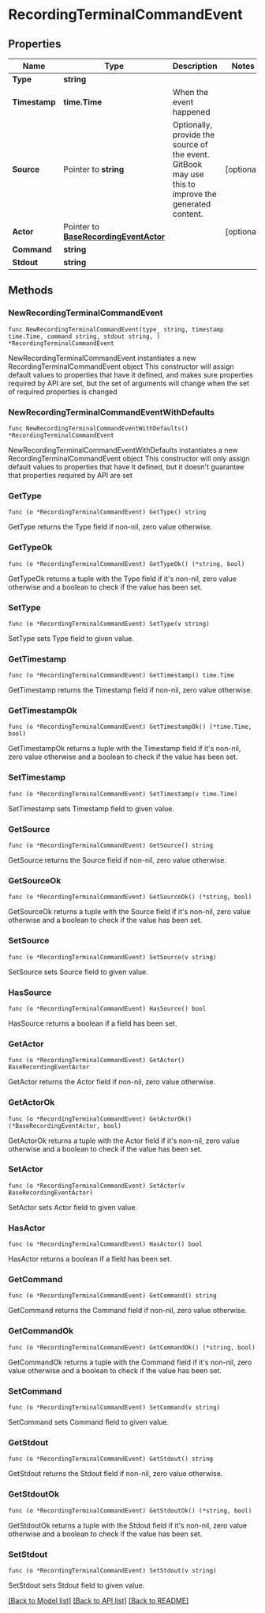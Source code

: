# RecordingTerminalCommandEvent

## Properties

Name | Type | Description | Notes
------------ | ------------- | ------------- | -------------
**Type** | **string** |  | 
**Timestamp** | **time.Time** | When the event happened | 
**Source** | Pointer to **string** | Optionally, provide the source of the event. GitBook may use this to improve the generated content. | [optional] 
**Actor** | Pointer to [**BaseRecordingEventActor**](BaseRecordingEventActor.md) |  | [optional] 
**Command** | **string** |  | 
**Stdout** | **string** |  | 

## Methods

### NewRecordingTerminalCommandEvent

`func NewRecordingTerminalCommandEvent(type_ string, timestamp time.Time, command string, stdout string, ) *RecordingTerminalCommandEvent`

NewRecordingTerminalCommandEvent instantiates a new RecordingTerminalCommandEvent object
This constructor will assign default values to properties that have it defined,
and makes sure properties required by API are set, but the set of arguments
will change when the set of required properties is changed

### NewRecordingTerminalCommandEventWithDefaults

`func NewRecordingTerminalCommandEventWithDefaults() *RecordingTerminalCommandEvent`

NewRecordingTerminalCommandEventWithDefaults instantiates a new RecordingTerminalCommandEvent object
This constructor will only assign default values to properties that have it defined,
but it doesn't guarantee that properties required by API are set

### GetType

`func (o *RecordingTerminalCommandEvent) GetType() string`

GetType returns the Type field if non-nil, zero value otherwise.

### GetTypeOk

`func (o *RecordingTerminalCommandEvent) GetTypeOk() (*string, bool)`

GetTypeOk returns a tuple with the Type field if it's non-nil, zero value otherwise
and a boolean to check if the value has been set.

### SetType

`func (o *RecordingTerminalCommandEvent) SetType(v string)`

SetType sets Type field to given value.


### GetTimestamp

`func (o *RecordingTerminalCommandEvent) GetTimestamp() time.Time`

GetTimestamp returns the Timestamp field if non-nil, zero value otherwise.

### GetTimestampOk

`func (o *RecordingTerminalCommandEvent) GetTimestampOk() (*time.Time, bool)`

GetTimestampOk returns a tuple with the Timestamp field if it's non-nil, zero value otherwise
and a boolean to check if the value has been set.

### SetTimestamp

`func (o *RecordingTerminalCommandEvent) SetTimestamp(v time.Time)`

SetTimestamp sets Timestamp field to given value.


### GetSource

`func (o *RecordingTerminalCommandEvent) GetSource() string`

GetSource returns the Source field if non-nil, zero value otherwise.

### GetSourceOk

`func (o *RecordingTerminalCommandEvent) GetSourceOk() (*string, bool)`

GetSourceOk returns a tuple with the Source field if it's non-nil, zero value otherwise
and a boolean to check if the value has been set.

### SetSource

`func (o *RecordingTerminalCommandEvent) SetSource(v string)`

SetSource sets Source field to given value.

### HasSource

`func (o *RecordingTerminalCommandEvent) HasSource() bool`

HasSource returns a boolean if a field has been set.

### GetActor

`func (o *RecordingTerminalCommandEvent) GetActor() BaseRecordingEventActor`

GetActor returns the Actor field if non-nil, zero value otherwise.

### GetActorOk

`func (o *RecordingTerminalCommandEvent) GetActorOk() (*BaseRecordingEventActor, bool)`

GetActorOk returns a tuple with the Actor field if it's non-nil, zero value otherwise
and a boolean to check if the value has been set.

### SetActor

`func (o *RecordingTerminalCommandEvent) SetActor(v BaseRecordingEventActor)`

SetActor sets Actor field to given value.

### HasActor

`func (o *RecordingTerminalCommandEvent) HasActor() bool`

HasActor returns a boolean if a field has been set.

### GetCommand

`func (o *RecordingTerminalCommandEvent) GetCommand() string`

GetCommand returns the Command field if non-nil, zero value otherwise.

### GetCommandOk

`func (o *RecordingTerminalCommandEvent) GetCommandOk() (*string, bool)`

GetCommandOk returns a tuple with the Command field if it's non-nil, zero value otherwise
and a boolean to check if the value has been set.

### SetCommand

`func (o *RecordingTerminalCommandEvent) SetCommand(v string)`

SetCommand sets Command field to given value.


### GetStdout

`func (o *RecordingTerminalCommandEvent) GetStdout() string`

GetStdout returns the Stdout field if non-nil, zero value otherwise.

### GetStdoutOk

`func (o *RecordingTerminalCommandEvent) GetStdoutOk() (*string, bool)`

GetStdoutOk returns a tuple with the Stdout field if it's non-nil, zero value otherwise
and a boolean to check if the value has been set.

### SetStdout

`func (o *RecordingTerminalCommandEvent) SetStdout(v string)`

SetStdout sets Stdout field to given value.



[[Back to Model list]](../README.md#documentation-for-models) [[Back to API list]](../README.md#documentation-for-api-endpoints) [[Back to README]](../README.md)


